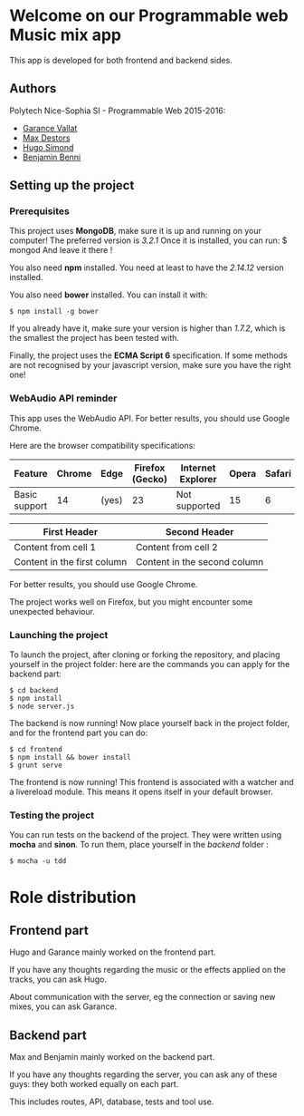 # Welcome on our Programmable web Music mix app

This app is developed for both frontend and backend sides.

## Authors

Polytech Nice-Sophia SI - Programmable Web 2015-2016:

* [Garance Vallat](mailto:garance.vallat@etu.unice.fr)
* [Max Destors](mailto:max@destors.com)
* [Hugo Simond](mailto:hugo.simond@etu.unice.fr)
* [Benjamin Benni](mailto:benjamin.benni@etu.unice.fr)


## Setting up the project
### Prerequisites
This project uses **MongoDB**, make sure it is up and running on your computer!
The preferred version is *3.2.1*
Once it is installed, you can run: 
    $ mongod
And leave it there !

You also need **npm** installed. 
You need at least to have the *2.14.12* version installed. 


You also need **bower** installed. 
You can install it with: 
    
    $ npm install -g bower
    
If you already have it, make sure your version is higher than *1.7.2*, which is the smallest the project has been tested with. 


Finally, the project uses the **ECMA Script 6** specification. If some methods are not recognised by your javascript version, make sure you have the right one!

### WebAudio API reminder
This app uses the WebAudio API.
For better results, you should use Google Chrome.

Here are the browser compatibility specifications:
 
 Feature       | Chrome      | Edge  | Firefox (Gecko) |  Internet Explorer  | Opera  | Safari
 ------------- | ------------- | ------------- | ------------- | ------------- | ------------- | -------------
 Basic support | 14 | (yes) | 23 | Not supported | 15 | 6 


 First Header | Second Header
 ------------ | -------------
 Content from cell 1 | Content from cell 2
 Content in the first column | Content in the second column
 
For better results, you should use Google Chrome.

The project works well on Firefox, but you might encounter some unexpected behaviour. 

### Launching the project
To launch the project, after cloning or forking the repository, and placing yourself in the project folder: 
here are the commands you can apply for the backend part: 

	$ cd backend
	$ npm install
	$ node server.js

The backend is now running!
Now place yourself back in the project folder, and for the frontend part you can do: 

	$ cd frontend
	$ npm install && bower install
	$ grunt serve

The frontend is now running!
This frontend is associated with a watcher and a livereload module. This means it opens itself in your default browser. 

### Testing the project
You can run tests on the backend of the project. They were written using **mocha** and **sinon**.
To run them, place yourself in the *backend* folder :

    $ mocha -u tdd

# Role distribution

## Frontend part
Hugo and Garance mainly worked on the frontend part. 

If you have any thoughts regarding the music or the effects applied on the tracks, you can ask Hugo. 

About communication with the server, eg the connection or saving new mixes, you can ask Garance. 

## Backend part
Max and Benjamin mainly worked on the backend part.
 
If you have any thoughts regarding the server, you can ask any of these guys: they both worked equally on each part.
 
This includes routes, API, database, tests and tool use. 